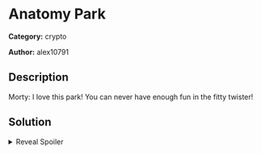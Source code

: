 # Anatomy Park
**Category:** crypto

**Author:** alex10791

## Description

Morty: I love this park! You can never have enough fun in the fitty twister!

## Solution
<details>
 <summary>Reveal Spoiler</summary>

Get enough data to reverse mersenne twister and guess the next number ot get the flag.

</details>

